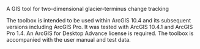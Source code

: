 A GIS tool for two-dimensional glacier-terminus change tracking

The toolbox is intended to be used within ArcGIS 10.4 and its subsequent versions including ArcGIS Pro. It was tested with ArcGIS 10.4.1 and  ArcGIS Pro 1.4. An  ArcGIS for Desktop Advance license is required. The toolbox is accompanied with the user manual and test data.
